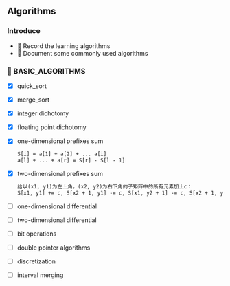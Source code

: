 ## Algorithms

### Introduce

- 🧮 Record the learning algorithms
- 📮 Document some commonly used algorithms

### 🦄 BASIC_ALGORITHMS

- [x] quick_sort
- [x] merge_sort
- [x] integer dichotomy
- [x] floating point dichotomy
- [x] one-dimensional prefixes sum

  ```tex
  S[i] = a[1] + a[2] + ... a[i]
  a[l] + ... + a[r] = S[r] - S[l - 1]
  ```
  
- [x] two-dimensional prefixes sum
  
  ```tex
  给以(x1, y1)为左上角，(x2, y2)为右下角的子矩阵中的所有元素加上c：
  S[x1, y1] += c, S[x2 + 1, y1] -= c, S[x1, y2 + 1] -= c, S[x2 + 1, y2 + 1] += c
  ```

- [ ] one-dimensional differential
- [ ] two-dimensional differential
- [ ] bit operations
- [ ] double pointer algorithms
- [ ] discretization
- [ ] interval merging
